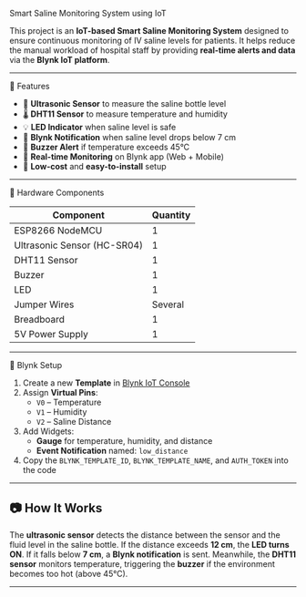 Smart Saline Monitoring System using IoT

This project is an **IoT-based Smart Saline Monitoring System** designed to ensure continuous monitoring of IV saline levels for patients. It helps reduce the manual workload of hospital staff by providing **real-time alerts and data** via the **Blynk IoT platform**.

---

🚀 Features

- 📡 **Ultrasonic Sensor** to measure the saline bottle level
- 🌡 **DHT11 Sensor** to measure temperature and humidity
- 💡 **LED Indicator** when saline level is safe
- 🚨 **Blynk Notification** when saline level drops below 7 cm
- 🔔 **Buzzer Alert** if temperature exceeds 45°C
- 📱 **Real-time Monitoring** on Blynk app (Web + Mobile)
- 🔧 **Low-cost** and **easy-to-install** setup

---

🔧 Hardware Components

| Component         | Quantity |
|------------------|----------|
| ESP8266 NodeMCU   | 1        |
| Ultrasonic Sensor (HC-SR04) | 1 |
| DHT11 Sensor      | 1        |
| Buzzer            | 1        |
| LED               | 1        |
| Jumper Wires      | Several  |
| Breadboard        | 1        |
| 5V Power Supply   | 1        |

---

📲 Blynk Setup

1. Create a new **Template** in [Blynk IoT Console](https://blynk.io/)
2. Assign **Virtual Pins**:
   - `V0` – Temperature
   - `V1` – Humidity
   - `V2` – Saline Distance
3. Add Widgets:
   - **Gauge** for temperature, humidity, and distance
   - **Event Notification** named: `low_distance`
4. Copy the `BLYNK_TEMPLATE_ID`, `BLYNK_TEMPLATE_NAME`, and `AUTH_TOKEN` into the code

---

## 📷 How It Works

The **ultrasonic sensor** detects the distance between the sensor and the fluid level in the saline bottle. If the distance exceeds **12 cm**, the **LED turns ON**. If it falls below **7 cm**, a **Blynk notification** is sent. Meanwhile, the **DHT11 sensor** monitors temperature, triggering the **buzzer** if the environment becomes too hot (above 45°C).

---
